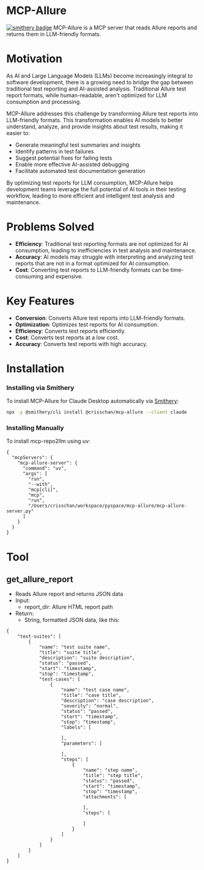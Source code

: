 # MCP-Allure
[![smithery badge](https://smithery.ai/badge/@crisschan/mcp-allure)](https://smithery.ai/server/@crisschan/mcp-allure)
MCP-Allure is a MCP server that reads Allure reports and returns them in LLM-friendly formats.

# Motivation

As AI and Large Language Models (LLMs) become increasingly integral to software development, there is a growing need to bridge the gap between traditional test reporting and AI-assisted analysis. Traditional Allure test report formats, while human-readable, aren't optimized for LLM consumption and processing.

MCP-Allure addresses this challenge by transforming Allure test reports into LLM-friendly formats. This transformation enables AI models to better understand, analyze, and provide insights about test results, making it easier to:

- Generate meaningful test summaries and insights
- Identify patterns in test failures
- Suggest potential fixes for failing tests
- Enable more effective AI-assisted debugging
- Facilitate automated test documentation generation

By optimizing test reports for LLM consumption, MCP-Allure helps development teams leverage the full potential of AI tools in their testing workflow, leading to more efficient and intelligent test analysis and maintenance.

# Problems Solved
- **Efficiency**: Traditional test reporting formats are not optimized for AI consumption, leading to inefficiencies in test analysis and maintenance.
- **Accuracy**: AI models may struggle with interpreting and analyzing test reports that are not in a format optimized for AI consumption.
- **Cost**: Converting test reports to LLM-friendly formats can be time-consuming and expensive.

# Key Features
- **Conversion**: Converts Allure test reports into LLM-friendly formats.
- **Optimization**: Optimizes test reports for AI consumption.
- **Efficiency**: Converts test reports efficiently.
- **Cost**: Converts test reports at a low cost.
- **Accuracy**: Converts test reports with high accuracy.

# Installation
### Installing via Smithery

To install MCP-Allure for Claude Desktop automatically via [Smithery](https://smithery.ai/server/@crisschan/mcp-allure):

```bash
npx -y @smithery/cli install @crisschan/mcp-allure --client claude
```

### Installing Manually
To install mcp-repo2llm using uv:
```
{
  "mcpServers": {
    "mcp-allure-server": {
      "command": "uv",
      "args": [
        "run",
        "--with",
        "mcp[cli]",
        "mcp",
        "run",
        "/Users/crisschan/workspace/pyspace/mcp-allure/mcp-allure-server.py"
      ]
    }
  }
}
```
# Tool
##  get_allure_report

- Reads Allure report and returns JSON data
- Input:
  - report_dir: Allure HTML report path
- Return:
  - String, formatted JSON data, like this:
```
{
    "test-suites": [
        {
            "name": "test suite name",
            "title": "suite title",
            "description": "suite description",
            "status": "passed",
            "start": "timestamp",
            "stop": "timestamp",
            "test-cases": [
                {
                    "name": "test case name",
                    "title": "case title",
                    "description": "case description",
                    "severity": "normal",
                    "status": "passed",
                    "start": "timestamp",
                    "stop": "timestamp",
                    "labels": [

                    ],
                    "parameters": [

                    ],
                    "steps": [
                        {
                            "name": "step name",
                            "title": "step title",
                            "status": "passed",
                            "start": "timestamp",
                            "stop": "timestamp",
                            "attachments": [

                            ],
                            "steps": [

                            ]
                        }
                    ]
                }
            ]
        }
    ]
}

```
